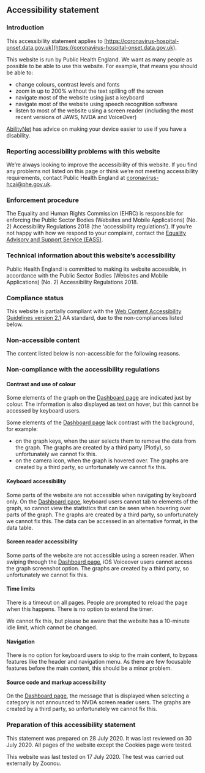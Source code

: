 ## Accessibility statement

### Introduction

This accessibility statement applies to [https://coronavirus-hospital-onset.data.gov.uk](https://coronavirus-hospital-onset.data.gov.uk).

This website is run by Public Health England. We want as many people as possible to be able to use this website. For example, that means you should be able to:

+ change colours, contrast levels and fonts
+ zoom in up to 200% without the text spilling off the screen
+ navigate most of the website using just a keyboard
+ navigate most of the website using speech recognition software
+ listen to most of the website using a screen reader (including the most recent versions of JAWS, NVDA and VoiceOver)

[AbilityNet](https://mcmw.abilitynet.org.uk/) has advice on making your device easier to use if you have a disability.

### Reporting accessibility problems with this website

We’re always looking to improve the accessibility of this website. If you find any problems not listed on this page or think we’re not meeting accessibility requirements, contact Public Health England at [coronavirus-hcai@phe.gov.uk](mailto:coronavirus-hcai@phe.gov.uk).

### Enforcement procedure

The Equality and Human Rights Commission (EHRC) is responsible for enforcing the Public Sector Bodies (Websites and Mobile Applications) (No. 2) Accessibility Regulations 2018 (the ‘accessibility regulations’). If you’re not happy with how we respond to your complaint, contact the [Equality Advisory and Support Service (EASS)](https://www.equalityadvisoryservice.com/).

### Technical information about this website’s accessibility

Public Health England is committed to making its website accessible, in accordance with the Public Sector Bodies (Websites and Mobile Applications) (No. 2) Accessibility Regulations 2018.

### Compliance status

This website is partially compliant with the [Web Content Accessibility Guidelines version 2.1](https://www.w3.org/TR/WCAG21/) AA standard, due to the non-compliances listed below.

### Non-accessible content

The content listed below is non-accessible for the following reasons.

### Non-compliance with the accessibility regulations

#### Contrast and use of colour

Some elements of the graph on the [Dashboard page](#!/) are indicated just by colour. The information is also displayed as text on hover, but this cannot be accessed by keyboard users.

Some elements of the [Dashboard page](#!/) lack contrast with the background, for example:

+ on the graph keys, when the user selects them to remove the data from the graph.  The graphs are created by a third party (Plotly), so unfortunately we cannot fix this.
+ on the camera icon, when the graph is hovered over. The graphs are created by a third party, so unfortunately we cannot fix this.

#### Keyboard accessibility

Some parts of the website are not accessible when navigating by keyboard only. On the [Dashboard page](#!/), keyboard users cannot tab to elements of the graph, so cannot view the statistics that can be seen when hovering over parts of the graph. The graphs are created by a third party, so unfortunately we cannot fix this. The data can be accessed in an alternative format, in the data table.

#### Screen reader accessibility

Some parts of the website are not accessible using a screen reader. When swiping through the [Dashboard page](#!/), iOS Voiceover users cannot access the graph screenshot option. The graphs are created by a third party, so unfortunately we cannot fix this.

#### Time limits

There is a timeout on all pages. People are prompted to reload the page when this happens. There is no option to extend the timer.

We cannot fix this, but please be aware that the website has a 10-minute idle limit, which cannot be changed.

#### Navigation

There is no option for keyboard users to skip to the main content, to bypass features like the header and navigation menu. As there are few focusable features before the main content, this should be a minor problem.

#### Source code and markup accessibility

On the [Dashboard page](#!/), the message that is displayed when selecting a category is not announced to NVDA screen reader users. The graphs are created by a third party, so unfortunately we cannot fix this.

### Preparation of this accessibility statement

This statement was prepared on 28 July 2020. It was last reviewed on 30 July 2020. All pages of the website except the Cookies page were tested.

This website was last tested on 17 July 2020. The test was carried out externally by Zoonou.
